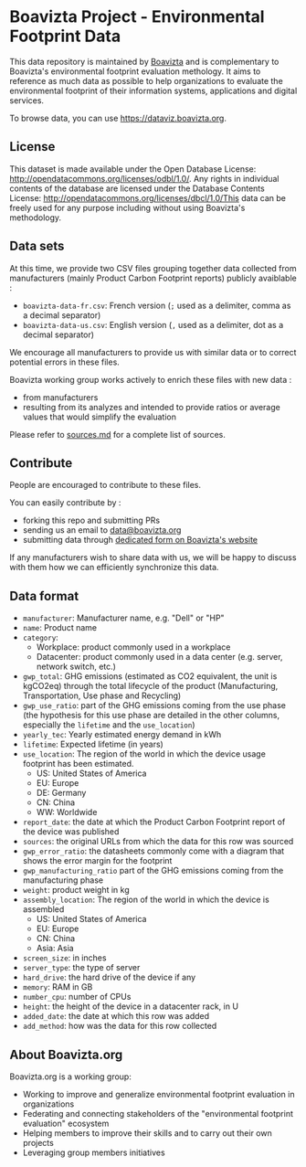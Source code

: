 # Boavizta Project - Environmental Footprint Data

This data repository is maintained by [Boavizta](https://www.boavizta.org) and is complementary to Boavizta's environmental footprint evaluation methology. It aims to reference as much data as possible to help organizations to evaluate the environmental footprint of their information systems, applications and digital services.

To browse data, you can use https://dataviz.boavizta.org.

## License
This dataset is made available under the Open Database License: http://opendatacommons.org/licenses/odbl/1.0/. Any rights in individual contents of the database are licensed under the Database Contents License: http://opendatacommons.org/licenses/dbcl/1.0/This data can be freely used for any purpose including without using Boavizta's methodology.

## Data sets
At this time, we provide two CSV files grouping together data collected from manufacturers (mainly Product Carbon Footprint reports) publicly avaiblable :

* `boavizta-data-fr.csv`: French version (`;` used as a delimiter, comma as a decimal separator)
* `boavizta-data-us.csv`: English version (`,` used as a delimiter, dot as a decimal separator)

We encourage all manufacturers to provide us with similar data or to correct potential errors in these files.

Boavizta working group works actively to enrich these files with new data :
* from manufacturers
* resulting from its analyzes and intended to provide ratios or average values that would simplify the evaluation

Please refer to [sources.md](sources.md) for a complete list of sources.

## Contribute
People are encouraged to contribute to these files.

You can easily contribute by :
* forking this repo and submitting PRs
* sending us an email to data@boavizta.org
* submitting data through [dedicated form on Boavizta's website](https://boavizta.org/data-form)

If any manufacturers wish to share data with us, we will be happy to discuss with them how we can efficiently synchronize this data.

## Data format

* `manufacturer`: Manufacturer name, e.g. "Dell" or "HP"
* `name`: Product name
* `category`:
  * Workplace: product commonly used in a workplace
  * Datacenter: product commonly used in a data center (e.g. server, network switch, etc.)
* `gwp_total`: GHG emissions (estimated as CO2 equivalent, the unit is kgCO2eq) through the total lifecycle of the product (Manufacturing, Transportation, Use phase and Recycling)
* `gwp_use_ratio`: part of the GHG emissions coming from the use phase (the hypothesis for this use phase
  are detailed in the other columns, especially the `lifetime` and the `use_location`)
* `yearly_tec`: Yearly estimated energy demand in kWh
* `lifetime`: Expected lifetime (in years)
* `use_location`: The region of the world in which the device usage footprint has been estimated.
  * US: United States of America
  * EU: Europe
  * DE: Germany
  * CN: China
  * WW: Worldwide
* `report_date`: the date at which the Product Carbon Footprint report of the device was published
* `sources`: the original URLs from which the data for this row was sourced
* `gwp_error_ratio`: the datasheets commonly come with a diagram that shows the error margin for the footprint
* `gwp_manufacturing_ratio` part of the GHG emissions coming from the manufacturing phase
* `weight`: product weight in kg
* `assembly_location`: The region of the world in which the device is assembled
  * US: United States of America
  * EU: Europe
  * CN: China
  * Asia: Asia
* `screen_size`: in inches
* `server_type`: the type of server
* `hard_drive`: the hard drive of the device if any
* `memory`: RAM in GB
* `number_cpu`: number of CPUs
* `height`: the height of the device in a datacenter rack, in U
* `added_date`: the date at which this row was added
* `add_method`: how was the data for this row collected

## About Boavizta.org

Boavizta.org is a working group:

* Working to improve and generalize environmental footprint evaluation in organizations
* Federating and connecting stakeholders of the "environmental footprint evaluation" ecosystem
* Helping members to improve their skills and to carry out their own projects
* Leveraging group members initiatives
